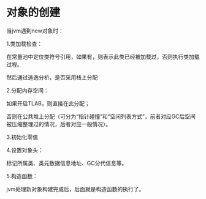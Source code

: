 # 对象的创建


当jvm遇到new对象时：

1.类加载检查：

在常量池中定位类符号引用，如果有，则表示此类已经被加载过，否则执行类加载过程。

然后通过逃逸分析，是否采用栈上分配

2.分配内存空间：

如果开启TLAB，则直接在此分配；

否则在公共堆上分配（可分为“指针碰撞”和“空闲列表方式”，前者对应GC后空间被压缩整理过的情况，后者对应一般情况）。

3.初始化零值

4.设置对象头：

标记所属类、类元数据信息地址、GC分代信息等。

5.构造函数：

jvm处理新对象构建完成后，后面就是构造函数的执行了。
